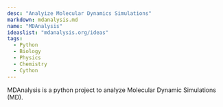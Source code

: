 ```yaml
---
desc: "Analyize Molecular Dynamics Simulations"
markdown: mdanalysis.md
name: "MDAnalysis"
ideaslist: "mdanalysis.org/ideas"
tags:
  - Python
  - Biology
  - Physics
  - Chemistry
  - Cython
---
```


MDAnalysis is a python project to analyze Molecular Dynamic Simulations (MD).

